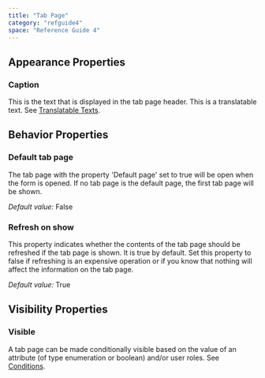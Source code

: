 ```yaml
---
title: "Tab Page"
category: "refguide4"
space: "Reference Guide 4"
---
```

## Appearance Properties

### Caption

This is the text that is displayed in the tab page header. This is a translatable text. See [Translatable Texts](Translatable+Texts).

## Behavior Properties

### Default tab page

The tab page with the property 'Default page' set to true will be open when the form is opened. If no tab page is the default page, the first tab page will be shown.

_Default value:_ False

### Refresh on show

This property indicates whether the contents of the tab page should be refreshed if the tab page is shown. It is true by default. Set this property to false if refreshing is an expensive operation or if you know that nothing will affect the information on the tab page.

_Default value:_ True

## Visibility Properties

### Visible

A tab page can be made conditionally visible based on the value of an attribute (of type enumeration or boolean) and/or user roles. See [Conditions](Conditions).